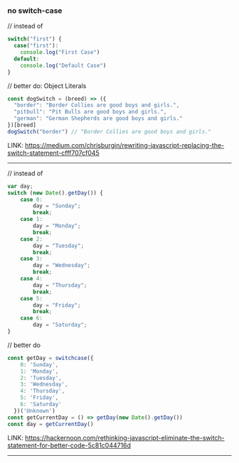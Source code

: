 ### no switch-case

// instead of
```javascript
switch("first") {
  case("first"):
    console.log("First Case")
  default:
    console.log("Default Case")
}
```

// better do: Object Literals
```javascript
const dogSwitch = (breed) => ({
  "border": "Border Collies are good boys and girls.",
  "pitbull": "Pit Bulls are good boys and girls.",
  "german": "German Shepherds are good boys and girls."
})[breed]
dogSwitch("border") // "Border Collies are good boys and girls."
```

LINK:
https://medium.com/chrisburgin/rewriting-javascript-replacing-the-switch-statement-cfff707cf045

---

// instead of
```javascript
var day;
switch (new Date().getDay()) {
    case 0:
        day = "Sunday";
        break;
    case 1:
        day = "Monday";
        break;
    case 2:
        day = "Tuesday";
        break;
    case 3:
        day = "Wednesday";
        break;
    case 4:
        day = "Thursday";
        break;
    case 5:
        day = "Friday";
        break;
    case 6:
        day = "Saturday";
}
```


// better do
```javascript
const getDay = switchcase({
    0: 'Sunday',
    1: 'Monday',
    2: 'Tuesday',
    3: 'Wednesday',
    4: 'Thursday',
    5: 'Friday',
    6: 'Saturday'
  })('Unknown')
const getCurrentDay = () => getDay(new Date().getDay())
const day = getCurrentDay()
```

LINK:
https://hackernoon.com/rethinking-javascript-eliminate-the-switch-statement-for-better-code-5c81c044716d

---

